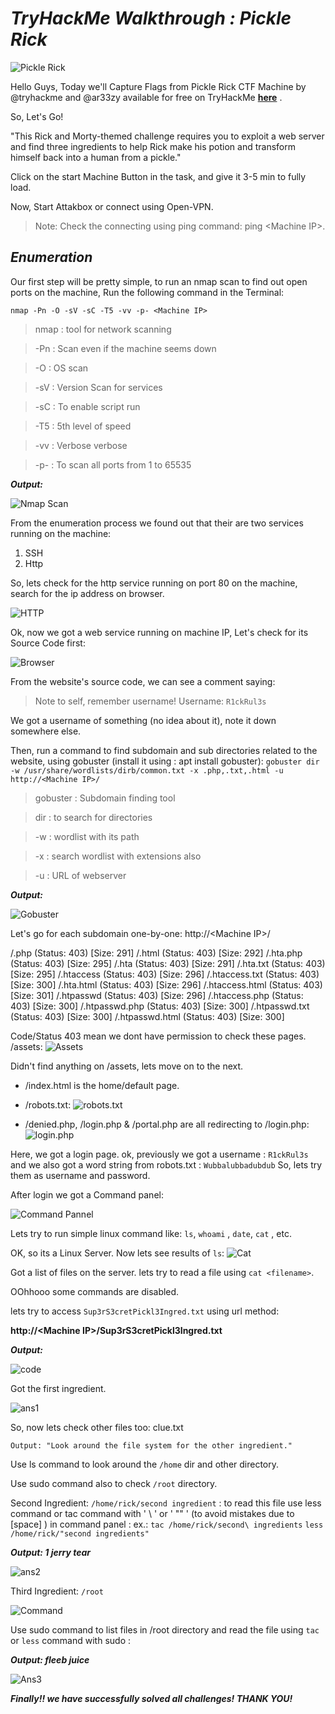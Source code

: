 #  ***TryHackMe Walkthrough : Pickle Rick***

![Pickle Rick](https://github.com/Hk-Hacker-Harsh/TryHackMe/blob/Root/Pickle-Rick/IMG/1.png?raw=true "TryHAckMe Pickle Rick Link")

Hello Guys, Today we'll Capture Flags from Pickle Rick CTF Machine by @tryhackme and @ar33zy available for free on TryHackMe **[here](https://tryhackme.com/room/picklerick)** .

So, Let's Go!

"This Rick and Morty-themed challenge requires you to exploit a web server and find three ingredients to help Rick make his potion and transform himself back into a human from a pickle."

Click on the start Machine Button in the task, and give it 3-5 min to fully load.

Now, Start Attakbox or connect using Open-VPN.

> Note: Check the connecting using ping command: ping <Machine IP\>.



## ***Enumeration***

Our first step will be pretty simple, to run an nmap scan to find out open ports on the machine, Run the following command in the Terminal:

`nmap -Pn -O -sV -sC -T5 -vv -p- <Machine IP>`

> nmap : tool for network scanning

> -Pn : Scan even if the machine seems down

> -O : OS scan

> -sV : Version Scan for services

> -sC : To enable script run

> -T5 : 5th level of speed

> -vv : Verbose verbose

> -p- : To scan all ports from 1 to 65535




***Output:***

![Nmap Scan](https://github.com/Hk-Hacker-Harsh/TryHackMe/blob/Root/Pickle-Rick/IMG/2.png?raw=true)

From the enumeration process we found out that their are two services running on the machine:
  1. SSH
  2. Http


So, lets check for the http service running on port 80 on the machine, search for the ip address on browser.

![HTTP](https://github.com/Hk-Hacker-Harsh/TryHackMe/blob/Root/Pickle-Rick/IMG/3.png?raw=true)


Ok, now we got a web service running on machine IP, Let's check for its Source Code first:

![Browser](https://github.com/Hk-Hacker-Harsh/TryHackMe/blob/Root/Pickle-Rick/IMG/4.png?raw=true)


From the website's source code, we can see a comment saying:
> Note to self, remember username!    Username: `R1ckRul3s`


We got a username of something (no idea about it), note it down somewhere else.

Then, run a command to find subdomain and sub directories related to the website, using gobuster (install it using : apt install gobuster):
`gobuster dir -w /usr/share/wordlists/dirb/common.txt -x .php,.txt,.html -u http://<Machine IP>/`

> gobuster : Subdomain finding tool

> dir : to search for directories

> -w <path> : wordlist with its path

> -x <extensions> : search wordlist with extensions also

> -u : URL of webserver


***Output:***

![Gobuster](https://github.com/Hk-Hacker-Harsh/TryHackMe/blob/Root/Pickle-Rick/IMG/5.png?raw=true)


Let's go for each subdomain one-by-one: http://<Machine IP\>/<Subdomain>

/.php                 (Status: 403) [Size: 291]
/.html                (Status: 403) [Size: 292]
/.hta.php             (Status: 403) [Size: 295]
/.hta                 (Status: 403) [Size: 291]
/.hta.txt             (Status: 403) [Size: 295]
/.htaccess            (Status: 403) [Size: 296]
/.htaccess.txt        (Status: 403) [Size: 300]
/.hta.html            (Status: 403) [Size: 296]
/.htaccess.html       (Status: 403) [Size: 301]
/.htpasswd            (Status: 403) [Size: 296]
/.htaccess.php        (Status: 403) [Size: 300]
/.htpasswd.php        (Status: 403) [Size: 300]
/.htpasswd.txt        (Status: 403) [Size: 300]
/.htpasswd.html       (Status: 403) [Size: 300]


Code/Status 403 mean we dont have permission to check these pages.
  /assets: 
  ![Assets](https://github.com/Hk-Hacker-Harsh/TryHackMe/blob/Root/Pickle-Rick/IMG/6.png?raw=true)

Didn't find anything on /assets, lets move on to the next.
* /index.html is the home/default page.
* /robots.txt:
      ![robots.txt](https://github.com/Hk-Hacker-Harsh/TryHackMe/blob/Root/Pickle-Rick/IMG/8.png?raw=true)

* /denied.php, /login.php & /portal.php are all redirecting to /login.php:
      ![login.php](https://github.com/Hk-Hacker-Harsh/TryHackMe/blob/Root/Pickle-Rick/IMG/7.png?raw=true)


Here, we got a login page.
ok, previously we got a username  : `R1ckRul3s`
and we also got a word string from robots.txt : `Wubbalubbadubdub`
So, lets try them as username and password.


After login we got a Command panel:

![Command Pannel](https://github.com/Hk-Hacker-Harsh/TryHackMe/blob/Root/Pickle-Rick/IMG/9.png?raw=true)


Lets try to run simple linux command like: `ls`, `whoami` , `date`, `cat` , etc.

 

OK, so its a Linux Server. Now lets see results of `ls`:
![Cat](https://github.com/Hk-Hacker-Harsh/TryHackMe/blob/Root/Pickle-Rick/IMG/10.png?raw=true)


Got a list of files on the server. lets try to read a file using `cat <filename>`.

OOhhooo  some commands are disabled.

lets try to access `Sup3rS3cretPickl3Ingred.txt` using url method:

**http://<Machine IP\>/Sup3rS3cretPickl3Ingred.txt**


***Output:***

![code](https://github.com/Hk-Hacker-Harsh/TryHackMe/blob/Root/Pickle-Rick/IMG/11.png?raw=true)


Got the first ingredient.

![ans1](https://github.com/Hk-Hacker-Harsh/TryHackMe/blob/Root/Pickle-Rick/IMG/12.png?raw=true)


So, now lets check other files too: clue.txt

`Output: "Look around the file system for the other ingredient."`

Use ls command to look around the `/home` dir and other directory.

Use sudo command also to check `/root` directory.


Second Ingredient: `/home/rick/second ingredient` : to read this file use less command or tac command with ' \ '  or  ' "" ' \(to avoid mistakes due to \[space\] \) in command panel :
        ex.: `tac /home/rick/second\ ingredients`
              `less /home/rick/"second ingredients"`

***Output: 1 jerry tear***

![ans2](https://github.com/Hk-Hacker-Harsh/TryHackMe/blob/Root/Pickle-Rick/IMG/13.png?raw=true)


Third Ingredient: `/root`

![Command](https://github.com/Hk-Hacker-Harsh/TryHackMe/blob/Root/Pickle-Rick/IMG/14.png?raw=true)


Use sudo command to list files in /root directory and read the file using `tac` or `less` command with sudo :

***Output: fleeb juice***

![Ans3](https://github.com/Hk-Hacker-Harsh/TryHackMe/blob/Root/Pickle-Rick/IMG/15.png?raw=true)


***Finally!! we have successfully solved all challenges!
THANK YOU!***
